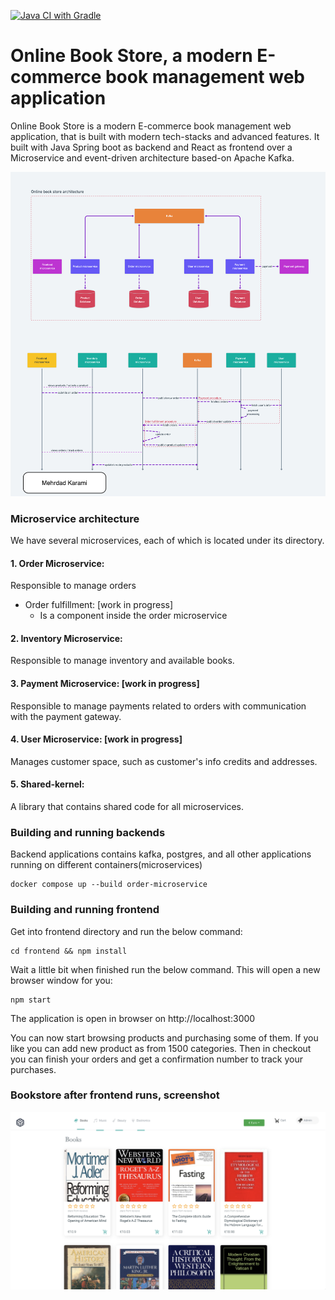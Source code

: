 [![Java CI with Gradle](https://github.com/metao1/microservice-online-book-store/actions/workflows/gradle.yml/badge.svg)](https://github.com/metao1/microservice-online-book-store/actions/workflows/gradle.yml)

# Online Book Store, a modern E-commerce book management web application

Online Book Store is a modern E-commerce book management web application, that is built with modern tech-stacks and
advanced features. It built with Java Spring boot as backend and React as frontend over a Microservice and event-driven
architecture based-on Apache Kafka.

![order-payment-inventory-user-diagrams](img/order-payment-inventory-user-diagrams.png)

### Microservice architecture

We have several microservices, each of which is located under its directory.

#### 1. Order Microservice:

Responsible to manage orders

- Order fulfillment: [work in progress]
    - Is a component inside the order microservice

#### 2. Inventory Microservice:

Responsible to manage inventory and available books.

#### 3. Payment Microservice: [work in progress]

Responsible to manage payments related to orders with communication with the payment gateway.

#### 4. User Microservice: [work in progress]

Manages customer space, such as customer's info credits and addresses.

#### 5. Shared-kernel:

A library that contains shared code for all microservices.

### Building and running backends

Backend applications contains kafka, postgres, and all other applications running on different containers(microservices)

```shell
docker compose up --build order-microservice
```

### Building and running frontend

Get into frontend directory and run the below command:

```shell
cd frontend && npm install
```

Wait a little bit when finished run the below command. This will open a new browser window for you:

```shell
npm start
```

The application is open in browser on http://localhost:3000

You can now start browsing products and purchasing some of them. If you like you can add new product as
from 1500 categories. Then in checkout you can finish your orders and get a confirmation number to track your purchases.

### Bookstore after frontend runs, screenshot

![product](img/Screenshot-2020-03-31.png)

